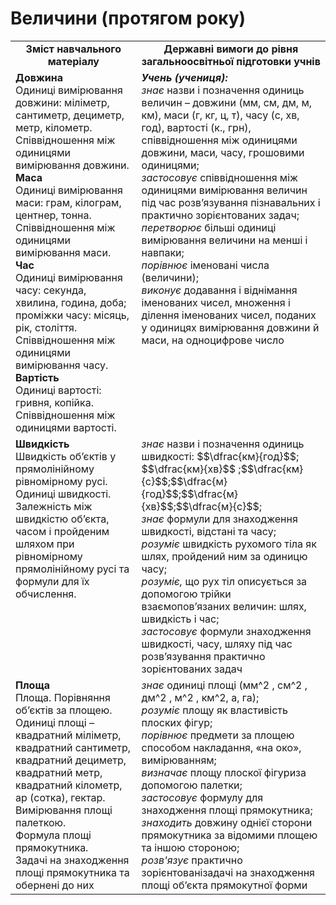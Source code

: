 # Величини (протягом року)
<table>
  <tr>
    <td width="40%" align="center"><b>Зміст навчального матеріалу<b></td>
    <td width="60%" align="center"><b>Державні вимоги до рівня загальноосвітньої підготовки учнів</b></td>
  </tr>
  <tr>
    <td width="40%" style="vertical-align:top !important;"><b>Довжина</b><br>
Одиниці вимірювання довжини: міліметр, сантиметр, дециметр, метр, кілометр. <br>
Співвідношення між одиницями вимірювання довжини.<br>
<b>Маса</b><br>
Одиниці вимірювання маси: грам, кілограм, центнер, тонна. Співвідношення між одиницями вимірювання маси.<br>
<b>Час</b><br>
Одиниці вимірювання часу: секунда, хвилина, година, доба; проміжки часу: місяць, рік, століття. <br>
Співвідношення між одиницями вимірювання часу. <br>
<b>Вартість</b><br>
Одиниці вартості: гривня, копійка.<br>
Співвідношення між одиницями вартості.<br></td>
    <td width="60%" style="vertical-align:top !important;"><i><b>Учень (учениця):</b></i><br>
<i>знає </i> назви і позначення одиниць величин – довжини (мм, см, дм, м, км), маси (г, кг, ц, т), часу (с, хв, год), вартості (к., грн), співвідношення між одиницями довжини, маси, часу, грошовими одиницями;<br>
<i>застосовує</i> співвідношення між одиницями вимірювання величин під час розв’язування пізнавальних і практично зорієнтованих задач;<br>
<i>перетворює</i> більші одиниці вимірювання величини на менші і навпаки;<br>
<i>порівнює</i> іменовані числа (величини);<br>
<i>виконує</i> додавання і віднімання  іменованих чисел, множення і ділення іменованих чисел, поданих у одиницях вимірювання довжини й маси, на одноцифрове число<br></td>
  </tr>
    <tr>
    <td width="40%" style="vertical-align:top !important;"><b>Швидкість</b><br>
Швидкість об’єктів у прямолінійному рівномірному русі.<br> Одиниці швидкості. <br>
Залежність між швидкістю об’єкта, часом і пройденим шляхом при рівномірному прямолінійному русі та формули для їх обчислення.<br></td>
    <td width="60%" style="vertical-align:top !important;">
<i>знає</i> назви і позначення одиниць швидкості: $$\dfrac{км}{год}$$; $$\dfrac{км}{хв}$$ ;$$\dfrac{км}{с}$$;$$\dfrac{м}{год}$$;$$\dfrac{м}{хв}$$;$$\dfrac{м}{с}$$;<br>
<i>знає</i> формули для знаходження швидкості, відстані та часу;<br>
<i>розуміє</i> швидкість рухомого тіла як шлях, пройдений ним за одиницю часу;<br>
<i>розуміє,</i> що рух тіл описується за допомогою трійки взаємопов’язаних величин: шлях, швидкість і час;<br>
<i>застосовує</i> формули знаходження швидкості, часу, шляху під час розв’язування практично зорієнтованих задач<br></td>
  </tr>
  <tr>
    <td width="40%" style="vertical-align:top !important;"><b>Площа</b><br>
Площа. Порівняння об’єктів за площею. <br>
Одиниці площі – квадратний міліметр, квадратний сантиметр, квадратний дециметр, квадратний метр, квадратний кілометр, ар (сотка), гектар. Вимірювання площі палеткою.<br>
Формула площі прямокутника.<br>
Задачі на знаходження площі прямокутника та обернені до них
<br></td>
    <td width="60%" style="vertical-align:top !important;"><i>знає</i> одиниці площі (мм^2 , см^2 , дм^2 , м^2 , км^2, а,  га);<br>
<i>розуміє</i> площу як властивість плоских фігур;<br>
<i>порівнює</i> предмети за площею способом накладання, «на око», вимірюванням;<br>
<i>визначає</i> площу плоскої фігуриза допомогою палетки;<br>
<i>застосовує</i> формулу для знаходження площі прямокутника;<br>
<i>знаходить</i> довжину однієї сторони прямокутника за відомими площею та іншою стороною;<br>
<i>розв'язує</i> практично зорієнтованізадачі на знаходження площі об’єкта прямокутної форми<br></td>
  </tr>
</table>
